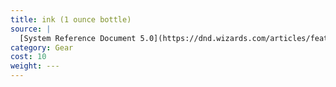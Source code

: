 ```yaml
---
title: ink (1 ounce bottle)
source: |
  [System Reference Document 5.0](https://dnd.wizards.com/articles/features/systems-reference-document-srd)
category: Gear
cost: 10
weight: ---
---
```

